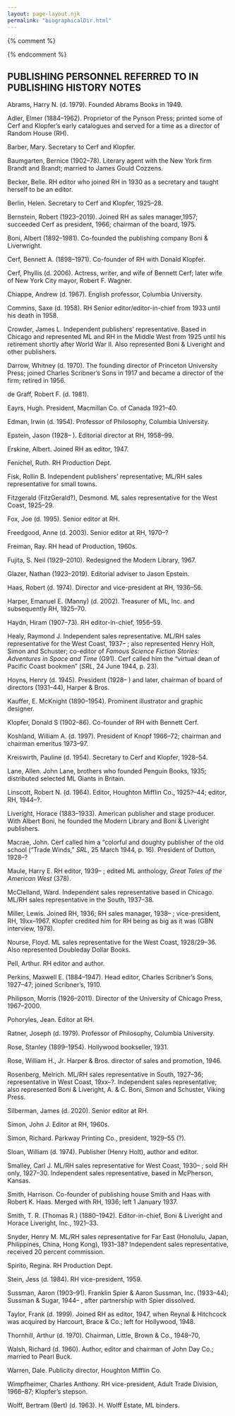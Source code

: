 ```yaml
---
layout: page-layout.njk
permalink: "biographicalDir.html"
---
```


{% comment %}
<style>
@import url("https://mlbib.library.virginia.edu/css/style.css")
</style>
{% endcomment %}

## PUBLISHING PERSONNEL REFERRED TO IN PUBLISHING HISTORY NOTES 

Abrams, Harry N. (d. 1979). Founded Abrams Books in 1949.  

Adler, Elmer (1884–1962). Proprietor of the Pynson Press; printed some of Cerf and Klopfer’s early catalogues and served for a time as a director of Random House (RH).  

Barber, Mary. Secretary to Cerf and Klopfer.  

Baumgarten, Bernice (1902–78). Literary agent with the New York firm Brandt and Brandt; married to James Gould Cozzens.  

Becker, Belle. RH editor who joined RH in 1930 as a secretary and taught herself to be an editor.  

Berlin, Helen. Secretary to Cerf and Klopfer, 1925–28.  

Bernstein, Robert (1923–2019). Joined RH as sales manager,1957; succeeded Cerf as president, 1966; chairman of the board, 1975.  

Boni, Albert (1892–1981). Co-founded the publishing company Boni & Liverwright.  

Cerf, Bennett A. (1898–1971). Co-founder of RH with Donald Klopfer.  

Cerf, Phyllis (d. 2006). Actress, writer, and wife of Bennett Cerf; later wife of New York City mayor, Robert F. Wagner.  

Chiappe, Andrew (d. 1967). English professor, Columbia University.  

Commins, Saxe (d. 1958). RH Senior editor/editor-in-chief from 1933 until his death in 1958.  

Crowder, James L. Independent publishers’ representative. Based in Chicago and represented ML and RH in the Middle West from 1925 until his retirement shortly after World War II. Also represented Boni & Liveright and other publishers.  

Darrow, Whitney (d. 1970). The founding director of Princeton University Press; joined Charles Scribner’s Sons in 1917 and became a director of the firm; retired in 1956.  

de Graff, Robert F. (d. 1981).  

Eayrs, Hugh. President, Macmillan Co. of Canada 1921–40.  

Edman, Irwin (d. 1954). Professor of Philosophy, Columbia University.  

Epstein, Jason (1928– ). Editorial director at RH, 1958–99.  

Erskine, Albert. Joined RH as editor, 1947.  

Fenichel, Ruth. RH Production Dept.  

Fisk, Rollin B. Independent publishers’ representative; ML/RH sales representative for small towns.  

Fitzgerald (FitzGerald?), Desmond. ML sales representative for the West Coast, 1925–29.  

Fox, Joe (d. 1995). Senior editor at RH.  

Freedgood, Anne (d. 2003). Senior editor at RH, 1970–?  

Freiman, Ray. RH head of Production, 1960s.  

Fujita, S. Neil (1929–2010). Redesigned the Modern Library, 1967.  

Glazer, Nathan (1923–2019). Editorial adviser to Jason Epstein.  

Haas, Robert (d. 1974). Director and vice-president at RH, 1936–56.  

Harper, Emanuel E. (Manny) (d. 2002). Treasurer of ML, Inc. and subsequently RH, 1925–70.  

Haydn, Hiram (1907–73). RH editor-in-chief, 1956–59.  

Healy, Raymond J. Independent sales representative. ML/RH sales representative for the West Coast, 1937– ; also represented Henry Holt, Simon and Schuster; co-editor of *Famous Science Fiction Stories: Adventures in Space and Time* (G91). Cerf called him the “virtual dean of Pacific Coast bookmen” (*SRL*, 24 June 1944, p. 23).  

Hoyns, Henry (d. 1945). President (1928– ) and later, chairman of board of directors (1931–44), Harper & Bros.  

Kauffer, E. McKnight (1890–1954). Prominent illustrator and graphic designer.  

Klopfer, Donald S (1902–86). Co-founder of RH with Bennett Cerf.  

Koshland, William A. (d. 1997). President of Knopf 1966–72; chairman and chairman emeritus 1973–97.  

Kreiswirth, Pauline (d. 1954). Secretary to Cerf and Klopfer, 1928–54.  

Lane, Allen. John Lane, brothers who founded Penguin Books, 1935; distributed selected ML Giants in Britain.  

Linscott, Robert N. (d. 1964). Editor, Houghton Mifflin Co., 1925?–44; editor, RH, 1944–?.  

Liveright, Horace (1883–1933). American publisher and stage producer. With Albert Boni, he founded the Modern Library and Boni & Liveright publishers.  

Macrae, John. Cerf called him a “colorful and doughty publisher of the old school (“Trade Winds,” *SRL*, 25 March 1944, p. 16). President of Dutton, 1928–?  

Maule, Harry E. RH editor, 1939– ; edited ML anthology, *Great Tales of the American West* (378).  

McClelland, Ward. Independent sales representative based in Chicago. ML/RH sales representative in the South, 1937–38.  

Miller, Lewis. Joined RH, 1936; RH sales manager, 1938– ; vice-president, RH, 19xx–1967. Klopfer credited him for RH being as big as it was (GBN interview, 1978).  

Nourse, Floyd. ML sales representative for the West Coast, 1928/29–36. Also represented Doubleday Dollar Books.  

Pell, Arthur. RH editor and author.  

Perkins, Maxwell E. (1884–1947). Head editor, Charles Scribner’s Sons, 1927–47; joined Scribner’s, 1910.  

Philipson, Morris (1926–2011). Director of the University of Chicago Press, 1967–2000.  

Pohoryles, Jean. Editor at RH.  

Ratner, Joseph (d. 1979). Professor of Philosophy, Columbia University.  

Rose, Stanley (1899–1954). Hollywood bookseller, 1931.  

Rose, William H., Jr. Harper & Bros. director of sales and promotion, 1946.  

Rosenberg, Melrich. ML/RH sales representative in South, 1927–36; representative in West Coast, 19xx–?. Independent sales representative; also represented Boni & Liveright, A. & C. Boni, Simon and Schuster, Viking Press.  

Silberman, James (d. 2020). Senior editor at RH.  

Simon, John J. Editor at RH, 1960s.  

Simon, Richard. Parkway Printing Co., president, 1929–55 (?).  

Sloan, William (d. 1974). Publisher (Henry Holt), author and editor.  

Smalley, Carl J. ML/RH sales representative for West Coast, 1930– ; sold RH only, 1927–30. Independent sales representative, based in McPherson, Kansas.  

Smith, Harrison. Co-founder of publishing house Smith and Haas with Robert K. Haas. Merged with RH, 1936; left 1 January 1937.  

Smith, T. R. (Thomas R.) (1880–1942). Editor-in-chief, Boni & Liveright and Horace Liveright, Inc., 1921–33.  

Snyder, Henry M. ML/RH sales representative for Far East (Honolulu, Japan, Philippines, China, Hong Kong), 1931–38? Independent sales representative, received 20 percent commission.  

Spirito, Regina. RH Production Dept.  

Stein, Jess (d. 1984). RH vice-president, 1959.  

Sussman, Aaron (1903–91). Franklin Spier & Aaron Sussman, Inc. (1933–44); Sussman & Sugar, 1944– , after partnership with Spier dissolved.  

Taylor, Frank (d. 1999). Joined RH as editor, 1947, when Reynal & Hitchcock was acquired by Harcourt, Brace & Co.; left for Hollywood, 1948.  

Thornhill, Arthur (d. 1970). Chairman, Little, Brown & Co., 1948–70,  

Walsh, Richard (d. 1960). Author, editor and chairman of John Day Co.; married to Pearl Buck.  

Warren, Dale. Publicity director, Houghton Mifflin Co.  

Wimpfheimer, Charles Anthony. RH vice-president, Adult Trade Division, 1966–87; Klopfer’s stepson.  

Wolff, Bertram (Bert) (d. 1963). H. Wolff Estate, ML binders.